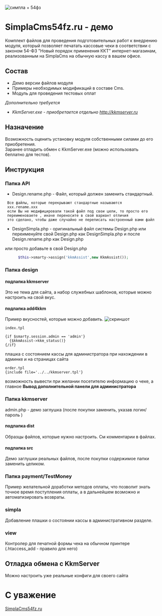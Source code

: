 ![симпла + 54фз](http://simplacms54fz.ru/design/fz/images/logo.png)

# SimplaCms54fz.ru - демо

Комплект файлов для проведения подготовительных работ к внедрению модуля, который позволяет печатать
кассовые чеки в соответствии с законом 54-ФЗ "Новый порядок применения ККТ" интернет-магазинам,
реализованным на SimplaCms на обычную кассу в вашем офисе.

## Состав 
- Демо версии файлов модуля
- Примеры необходимых модификаций в составе Cms.
- Модуль для проведения тестовых оплат 

*Дополнительно требуется*
- *KkmServer.exe - приобретается отдельно http://kkmserver.ru*

## Назначение
Возможность оценить установку модуля собственными силами до его приобретения.  
Заранее отладить обмен с KkmServer.exe (можно использовать беплатно для тестов).

## Инструкция

### Папка API
- Design.rename.php - Файл, который должен заменить стандартный. 

``` 
 Все файлы, которые перекрывают стандартные называются 
 xxx.rename.xxx 
 если Вы не модифицировали такой файл под свои цели, то просто его
 переименоваете , иначе переносите в свой вариант отличия
 это сделано, чтобы даже случайно не переписать настроенный вами файл  
```
- DesignSimpla.php - оригинальный файл системы Design.php или переименуйте
  свой Design.php как DesignSimpla.php и после Design.rename.php как Design.php
  
или просто добавьте в свой Design.php
```php
      $this->smarty->assign('kkmAssist',new KkmAssist());
```

### Папка design
#### подпапка kkmserver
Это не тема для сайта, а набор служебных шаблонов, которые можно настроить на свой вкус.       
#### подпапка add4kkm
Пример вкусностей, которые можно добавить.
![скриншот](http://simplacms54fz.ru/files/uploads/4git.png)
```
index.tpl

{if $smarty.session.admin == 'admin'}
  {$kkmAssist->kkm_status()}
{/if}
```
плашка с состоянием кассы для администратора при нахождении в админке и на страницах сайта

```
order.tpl
{include file='../../kkmserver.tpl'}
```
возможность вывести при желании посетителю информацию о чеке,
а главное **Вывод дополнительной панели для администратора**


### Папка kkmserver
admin.php - демо заглушка (после покупки заменить, указав логин/пароль )
#### подпапка dist
Образцы файлов, которые нужно настроить. См комментарии в файлах.
#### подпапка src
Демо заглушки реальных файлов, после покупки содержимое папки заменить целиком.

### Папка payment/TestMoney
Пример желательной доработки методов оплаты, что позволит знать точное время поступления
оплаты, а в дальнейшем возможно и автоматизировать возвраты.

### simpla
Добавление плашки о состоянии кассы в административном разделе.

### view
Контролер для печатной формы чека на обычном принтере
(.htaccess_add - правило для него)

## Отладка обмена с KkmServer

Можно настроить уже реальные конфиги для своего сайта

# С уважение
[SimplaCms54fz.ru](http://SimplaCms54fz.ru/)

 
